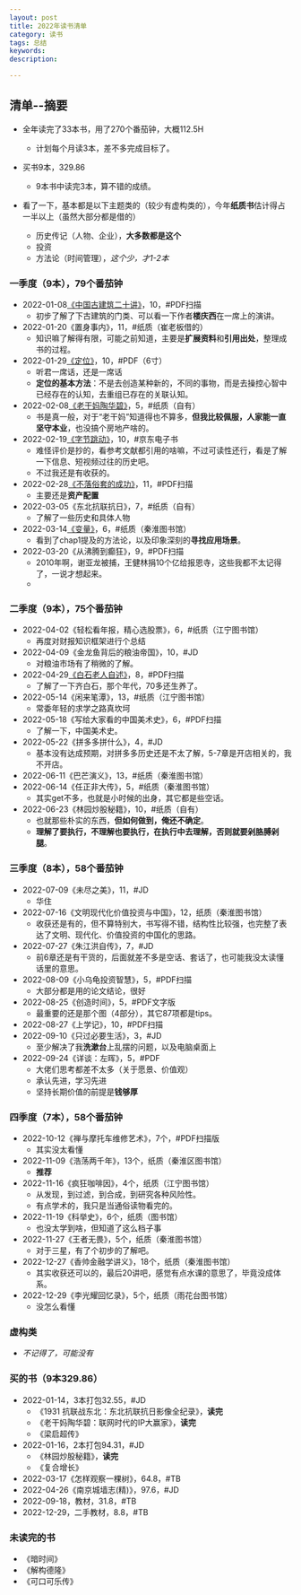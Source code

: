 ```yaml
---
layout: post   
title: 2022年读书清单    
category: 读书    
tags: 总结    
keywords:      
description:

---
```


## 清单--摘要

+ 全年读完了33本书，用了270个番茄钟，大概112.5H
  + 计划每个月读3本，差不多完成目标了。

+ 买书9本，329.86
  + 9本书中读完3本，算不错的成绩。
+ 看了一下，基本都是以下主题类的（较少有虚构类的），今年**纸质书**估计得占一半以上（虽然大部分都是借的）
  + 历史传记（人物、企业），**大多数都是这个**
  + 投资
  + 方法论（时间管理），*这个少，才1-2本*

### 一季度（9本），79个番茄钟

+ 2022-01-08[《中国古建筑二十讲》](https://www.jianshu.com/p/3832612ef05b)，10，#PDF扫描
  + 初步了解了下古建筑的门类、可以看一下作者**楼庆西**在一席上的演讲。
+ 2022-01-20《置身事内》，11，#纸质（崔老板借的）
  + 知识嘛了解得有限，可能之前知道，主要是**扩展资料**和**引用出处**，整理成书的过程。
+ 2022-01-29[《定位》](https://www.jianshu.com/p/9a955519bd49)，10，#PDF（6寸）
  + 听君一席话，还是一席话
  + **定位的基本方法**：不是去创造某种新的，不同的事物，而是去操控心智中已经存在的认知，去重组已存在的关联认知。
+ 2022-02-08[《老干妈陶华碧》](https://www.jianshu.com/p/12536e0e9940)，5，#纸质（自有）
  + 书是真一般，对于“老干妈”知道得也不算多，**但我比较佩服，人家能一直坚守本业**，也没搞个房地产啥的。
+ 2022-02-19[《字节跳动》](https://www.jianshu.com/p/edd700296497)，10，#京东电子书
  + 难怪评价是抄的，看参考文献都引用的啥嘛，不过可读性还行，看是了解一下信息、短视频过往的历史吧。
  + 不过我还是有收获的。
+ 2022-02-28[《不落俗套的成功》](https://www.jianshu.com/p/bd2bae875273)，11，#PDF扫描
  + 主要还是**资产配置**
+ 2022-03-05《东北抗联抗日》，7，#纸质（自有）
  + 了解了一些历史和具体人物
+ 2022-03-14[《变量》](https://www.jianshu.com/p/15d24598efc3)，6，#纸质（秦淮图书馆）
  + 看到了chap1提及的方法论，以及印象深刻的**寻找应用场景**。
+ 2022-03-20《从沸腾到癫狂》，9，#PDF扫描
  + 2010年啊，谢亚龙被捕，王健林捐10个亿给报恩寺，这些我都不太记得了，一说才想起来。
  + 

### 二季度（9本），75个番茄钟

+ 2022-04-02《轻松看年报，精心选股票》，6，#纸质（江宁图书馆）
  + 再度对财报知识框架进行个总结
+ 2022-04-09《金龙鱼背后的粮油帝国》，10，#JD
  + 对粮油市场有了稍微的了解。
+ 2022-04-29[《白石老人自述》](https://www.jianshu.com/p/172c462f59eb)，8，#PDF扫描
  + 了解了一下齐白石，那个年代，70多还生养了。
+ 2022-05-14《闲来笔潭》，13，#纸质（江宁图书馆）
  + 常委年轻的求学之路真坎坷
+ 2022-05-18《写给大家看的中国美术史》，6，#PDF扫描
  + 了解一下，中国美术史。
+ 2022-05-22《拼多多拼什么》，4，#JD
  + 基本没有达成预期，对拼多多历史还是不太了解，5-7章是开店相关的，我不开店。
+ 2022-06-11《巴芒演义》，13，#纸质（秦淮图书馆）
+ 2022-06-14《任正非大传》，5，#纸质（秦淮图书馆）
  + 其实get不多，也就是小时候的出身，其它都是些空话。
+ 2022-06-23《林园炒股秘籍》，10，#纸质（自有）
  + 也就那些朴实的东西，**但如何做到，俺还不确定**。
  + **理解了要执行，不理解也要执行，在执行中去理解，否则就要剁胳膊剁腿**。

### 三季度（8本），58个番茄钟

+ 2022-07-09《未尽之美》，11，#JD
  + 华住
+ 2022-07-16《文明现代化价值投资与中国》，12，纸质（秦淮图书馆）
  + 收获还是有的，但不算特别大，书写得不错，结构性比较强，也完整了表达了文明、现代化、价值投资的中国化的思路。
+ 2022-07-27《朱江洪自传》，7，#JD
  + 前6章还是有干货的，后面就差不多是空话、套话了，也可能我没太读懂话里的意思。
+ 2022-08-09《小乌龟投资智慧》，5，#PDF扫描
  + 大部分都是用的论文结论，很好
+ 2022-08-25《创造时间》，5，#PDF文字版
  + 最重要的还是那个图（4部分），其它87项都是tips。
+ 2022-08-27《上学记》，10，#PDF扫描
+ 2022-09-10《只过必要生活》，3，#JD
  + 至少解决了我**洗漱台**上乱摆的问题，以及电脑桌面上
+ 2022-09-24《详谈：左晖》，5，#PDF
  + 大佬们思考都差不太多（关于愿景、价值观）
  + 承认先进，学习先进
  + 坚持长期价值的前提是**钱够厚**

### 四季度（7本），58个番茄钟

+ 2022-10-12《禅与摩托车维修艺术》，7个，#PDF扫描版
  + 其实没太看懂
+ 2022-11-09《浩荡两千年》，13个，纸质（秦淮区图书馆）
  + **推荐**
+ 2022-11-16《疯狂咖啡因》，4个，纸质（江宁图书馆）
  + 从发现，到过滤，到合成，到研究各种风险性。
  + 有点学术的，我只是当通俗读物看完的。
+ 2022-11-19《科举史》，6个，纸质（图书馆）
  + 也没太学到啥，但知道了这么档子事
+ 2022-11-27《王者无畏》，5个，纸质（秦淮图书馆）
  + 对于三星，有了个初步的了解吧。
+ 2022-12-27《香帅金融学讲义》，18个，纸质（秦淮图书馆）
  + 其实收获还可以的，最后20讲吧，感觉有点水课的意思了，毕竟没成体系。
+ 2022-12-29《李光耀回忆录》，5个，纸质（雨花台图书馆）
  + 没怎么看懂

### 虚构类

+ *不记得了，可能没有*

### 买的书（9本329.86）

+ 2022-01-14，3本打包32.55，#JD
  + 《1931 抗联战东北：东北抗联抗日影像全纪录》，**读完**
  + 《老干妈陶华碧：联网时代的IP大赢家》，**读完**
  + 《梁启超传》
+ 2022-01-16，2本打包94.31，#JD
  + 《林园炒股秘籍》，**读完**
  + 《复合增长》
+ 2022-03-17《怎样观察一棵树》，64.8，#TB
+ 2022-04-26《南京城墙志(精)》，97.6，#JD
+ 2022-09-18，教材，31.8，#TB
+ 2022-12-29，二手教材，8.8，#TB

### 未读完的书

+ 《暗时间》
+ 《解构德隆》
+ 《可口可乐传》